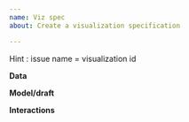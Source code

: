 ```yaml
---
name: Viz spec
about: Create a visualization specification

---
```


Hint : issue name = visualization id

**Data**

**Model/draft**

**Interactions**

